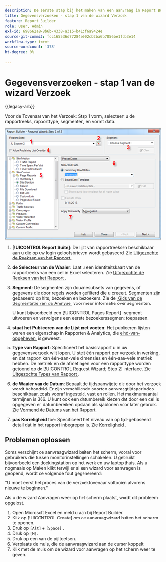 ```yaml
---
description: De eerste stap bij het maken van een aanvraag in Report Builder.
title: Gegevensverzoeken - stap 1 van de wizard Verzoek
feature: Report Builder
role: User, Admin
exl-id: 698662a8-8b6b-4338-a315-b41cf6a9424e
source-git-commit: fcc165536d77284e002cb2ba6b7856be1fdb3e14
workflow-type: tm+mt
source-wordcount: '378'
ht-degree: 0%

---
```


# Gegevensverzoeken - stap 1 van de wizard Verzoek

{{legacy-arb}}

Voor de Tovenaar van het Verzoek: Stap 1 vorm, selecteert u de rapportreeks, rapporttype, segmenten, en vormt data.

![&#x200B; Screenshot die de Tovenaar van het Verzoek toont: Stap 1 vorm.](assets/rw1_overview.png)

1. **[!UICONTROL Report Suite]**: De lijst van rapportreeksen beschikbaar aan u die op uw login geloofsbrieven wordt gebaseerd. Zie [&#x200B; Uitgezochte de Reeksen van het Rapport &#x200B;](/help/analyze/legacy-report-builder/data-requests/selecting-report-suites/t-select-report-suites.md).

1. **de Selecteur van de Waaier**: Laat u een identiteitskaart van de rapportreeks van een cel in Excel selecteren. Zie [&#x200B; Uitgezochte de Reeksen van het Rapport &#x200B;](/help/analyze/legacy-report-builder/data-requests/selecting-report-suites/t-select-report-suites.md).

1. **Segment**: De segmenten zijn douanesubsets van gegevens, of gegevens die door regels worden gefilterd die u creeert. Segmenten zijn gebaseerd op hits, bezoeken en bezoekers. Zie de [&#x200B; Gids van de Segmentatie van de Analyse &#x200B;](/help/components/segmentation/seg-home.md) voor meer informatie over segmenten.

   U kunt bijvoorbeeld een [!UICONTROL Pages Report] -segment uitvoeren en vervolgens een eerste bezoekerssegment toepassen.

1. **staat het Publiceren van de Lijst met voeten**: Het publiceren lijsten waren een eigenschap in Rapporten &amp; Analytics, die [&#x200B; eind-van-opgeheven &#x200B;](https://new.express.adobe.com/webpage/WFCyq7w8kijmB?) is geweest.

1. **Type van Rapport**: Specificeert het basisrapport u in uw gegevensverzoek wilt lopen. U stelt één rapport per verzoek in werking, en dat rapport kan één-aan-vele dimensies en één-aan-vele metriek hebben. De metriek en de afmetingen voor een rapporttype worden getoond op de [!UICONTROL Request Wizard; Step 2] interface. Zie [&#x200B; Uitgezochte Types van Rapport &#x200B;](/help/analyze/legacy-report-builder/data-requests/c-report-types/select-report-types.md).

1. **de Waaier van de Datum**: Bepaalt de tijdspanwijdte die door het verzoek wordt behandeld. Er zijn verschillende soorten aanvraagtijdsperiodes beschikbaar, zoals vooraf ingesteld, vast en rollen. Het maximumaantal termijnen is 366. U kunt ook een datumbereik kiezen dat door een cel is opgegeven en datumbereiken opslaan als sjablonen voor later gebruik.  Zie [&#x200B; Vormend de Datums van het Rapport &#x200B;](/help/analyze/legacy-report-builder/data-requests/configuring-report-dates/custom-calendar.md)

1. **pas Korreligheid** toe: Specificeert het niveau van op tijd-gebaseerd detail dat in het rapport inbegrepen is. Zie [&#x200B; Korreligheid &#x200B;](/help/analyze/legacy-report-builder/data-requests/configuring-report-dates/granularity.md).

## Problemen oplossen

Soms verschijnt de aanvraagwizard buiten het scherm, vooral voor gebruikers die tussen monitorinstellingen schakelen. U gebruikt bijvoorbeeld een dockingstation op het werk en uw laptop thuis. Als u nogmaals op Maken klikt terwijl er al een wizard voor aanvragen is geopend, wordt de volgende fout gegenereerd:

&quot;U moet eerst het proces van de verzoektovenaar voltooien alvorens nieuwe te beginnen.&quot;

Als u de wizard Aanvragen weer op het scherm plaatst, wordt dit probleem opgelost.

1. Open Microsoft Excel en meld u aan bij Report Builder.
2. Klik op [!UICONTROL Create] om de aanvraagwizard buiten het scherm te openen.
3. Druk op `[Alt]` + `[Space]` .
4. Druk op `[M]`.
5. Druk op een van de pijltoetsen.
6. Verplaats de muis, die de aanvraagwizard aan de cursor koppelt
7. Klik met de muis om de wizard voor aanvragen op het scherm weer te geven.
